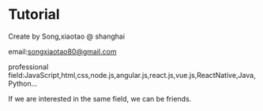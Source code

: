 # Tutorial


Create by Song,xiaotao @ shanghai


email:songxiaotao80@gmail.com


professional field:JavaScript,html,css,node.js,angular.js,react.js,vue.js,ReactNative,Java,Python...


If we are interested in the same field, we can be friends.

